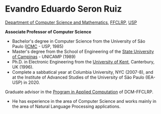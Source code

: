 # Evandro Eduardo Seron Ruiz
[Department of Computer Science and Mathematics](https://dcm.ffclrp.usp.br/), [FFCLRP](http://ffclrp.usp.br), [USP](http://usp.br)

**Associate Professor of Computer Science**

- Bachelor's degree in Computer Science from the University of São Paulo ([ICMC](https://www.icmc.usp.br/) - USP, 1985)
- Master's degree from the School of Engineering of the [State University of Campinas](https://www.fee.unicamp.br/) - UNICAMP (1989)
- Ph.D. in Electronic Engineering from the [University of Kent](https://www.kent.ac.uk/engineering), Canterbury, UK (1996). 
- Complete a sabbatical year at Columbia University, NYC (2007-8), and at the Institute of Advanced Studies of the University of São Paulo (IEA-USP) in 2020. 

Graduate advisor in the [Program in Applied Computation](https://dcm.ffclrp.usp.br/ppgca/) of DCM-FFCLRP. 
- He has experience in the area of Computer Science and works mainly in the area of Natural Language Processing applications.
